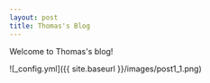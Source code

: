 ```yaml
---
layout: post
title: Thomas's Blog
---
```


Welcome to Thomas's blog!

![_config.yml]({{ site.baseurl }}/images/post1_1.png)